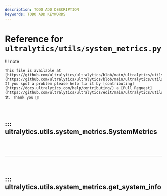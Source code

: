 ```yaml
---
description: TODO ADD DESCRIPTION
keywords: TODO ADD KEYWORDS
---
```


# Reference for `ultralytics/utils/system_metrics.py`

!!! note

    This file is available at [https://github.com/ultralytics/ultralytics/blob/main/ultralytics/utils/system_metrics.py](https://github.com/ultralytics/ultralytics/blob/main/ultralytics/utils/system_metrics.py). If you spot a problem please help fix it by [contributing](https://docs.ultralytics.com/help/contributing/) a [Pull Request](https://github.com/ultralytics/ultralytics/edit/main/ultralytics/utils/system_metrics.py) 🛠️. Thank you 🙏!

<br>

## ::: ultralytics.utils.system_metrics.SystemMetrics

<br><br><hr><br>

## ::: ultralytics.utils.system_metrics.get_system_info

<br><br>
